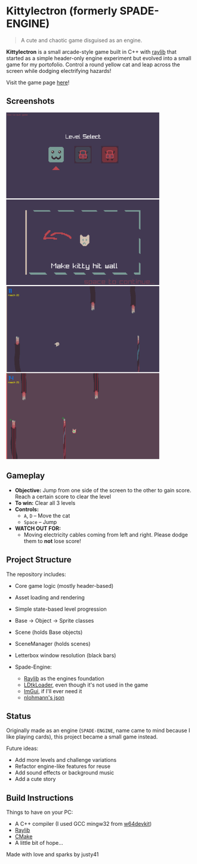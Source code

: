 # Kittylectron (formerly SPADE-ENGINE)

> A cute and chaotic game disguised as an engine.

**Kittylectron** is a small arcade-style game built in C++ with [raylib](https://www.raylib.com/) that started as a simple header-only engine experiment but evolved into a small game for my portofolio. Control a round yellow cat and leap across the screen while dodging electrifying hazards!

Visit the game page [here](https://justin41.itch.io/kitty-lectron)!

## Screenshots
<img src="https://github.com/justy41/SPADE-ENGINE/blob/main/screenshots/Kittylectron_00.png" width=410> <img src="https://github.com/justy41/SPADE-ENGINE/blob/main/screenshots/Kittylectron_01.png" width = 410>
<img src="https://github.com/justy41/SPADE-ENGINE/blob/main/screenshots/Kittylectron_02.png" width = 410> <img src="https://github.com/justy41/SPADE-ENGINE/blob/main/screenshots/Kittylectron_03.png" width = 410>

## Gameplay

- **Objective:** Jump from one side of the screen to the other to gain score. Reach a certain score to clear the level
- **To win:** Clear all 3 levels
- **Controls:**
  - `A`, `D` – Move the cat
  - `Space` – Jump
- **WATCH OUT FOR:**
  - Moving electricity cables coming from left and right. Please dodge them to **not** lose score!

## Project Structure

The repository includes:
- Core game logic (mostly header-based)
- Asset loading and rendering
- Simple state-based level progression
- Base -> Object -> Sprite classes
- Scene (holds Base objects)
- SceneManager (holds scenes)
- Letterbox window resolution (black bars)

- Spade-Engine:
  - [Raylib](https://www.raylib.com/) as the engines foundation
  - [LDtkLoader](https://github.com/Madour/LDtkLoader), even though it's not used in the game
  - [ImGui](https://github.com/ocornut/imgui), if I'll ever need it
  - [nlohmann's json](https://github.com/nlohmann/json)

## Status

Originally made as an engine (`SPADE-ENGINE`, name came to mind because I like playing cards), this project became a small game instead.

Future ideas:
- Add more levels and challenge variations
- Refactor engine-like features for reuse
- Add sound effects or background music
- Add a cute story

## Build Instructions

Things to have on your PC:
- A C++ compiler (I used GCC mingw32 from [w64devkit](https://github.com/skeeto/w64devkit))
- [Raylib](https://www.raylib.com/)
- [CMake](https://cmake.org/)
- A little bit of hope...

Made with love and sparks by justy41
